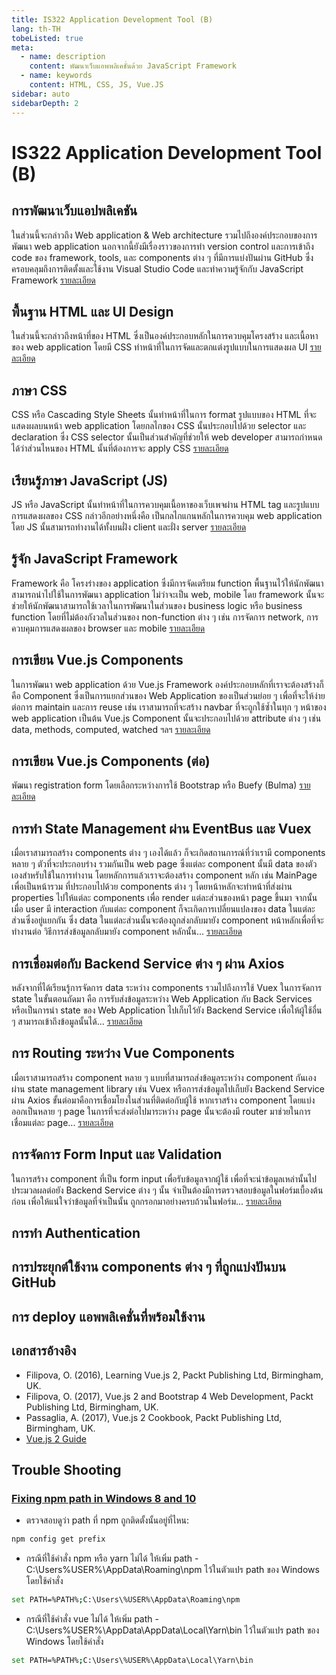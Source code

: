 ```yaml
---
title: IS322 Application Development Tool (B)
lang: th-TH
tobeListed: true
meta:
  - name: description
    content: พัฒนาเว็บแอพพลิเคชั่นด้วย JavaScript Framework
  - name: keywords
    content: HTML, CSS, JS, Vue.JS
sidebar: auto
sidebarDepth: 2
---
```


# IS322 Application Development Tool (B)

## การพัฒนาเว็บแอปพลิเคชัน

ในส่วนนี้จะกล่าวถึง Web application & Web architecture รวมไปถึงองค์ประกอบของการพัฒนา web application นอกจากนี้ยังมีเรื่องราวของการทำ version control และการเข้าถึง code ของ framework, tools, และ components ต่าง ๆ ที่มีการแบ่งปันผ่าน GitHub ซึ่งครอบคลุมถึงการติดตั้งและใช้งาน Visual Studio Code และทำความรู้จักกับ JavaScript Framework [รายละเอียด](/courses/is322/week-01.md)

## พื้นฐาน HTML และ UI Design

ในส่วนนี้จะกล่าวถึงหน้าที่ของ HTML ซึ่งเป็นองค์ประกอบหลักในการควบคุมโครงสร้าง และเนื้อหาของ web application โดยมี CSS ทำหน้าที่ในการจัดและตกแต่งรูปแบบในการแสดงผล UI [รายละเอียด](/courses/is322/week-02.md)

## ภาษา CSS

CSS หรือ Cascading Style Sheets นั้นทำหน้าที่ในการ format รูปแบบของ HTML ที่จะแสดงผลบนหน้า web application โดยกลไกของ CSS นั้นประกอบไปด้วย selector และ declaration ซึ่ง CSS selector นั้นเป็นส่วนสำคัญที่ช่วยให้ web developer สามารถกำหนดได้ว่าส่วนไหนของ HTML นั้นที่ต้องการจะ apply CSS [รายละเอียด](/courses/is322/week-03.md)

## เรียนรู้ภาษา JavaScript (JS)

JS หรือ JavaScript นั้นทำหน้าที่ในการควบคุมเนื้อหาของเว็บเพจผ่าน HTML tag และรูปแบบการแสดงผลของ CSS กล่าวอีกอย่างหนึ่งคือ เป็นกลไกแกนหลักในการควบคุม web application โดย JS นั้นสามารถทำงานได้ทั้งบนฝั่ง client และฝั่ง server [รายละเอียด](/courses/is322/week-04.md)

## รู้จัก JavaScript Framework

Framework คือ โครงร่างของ application ซึ่งมีการจัดเตรียม function พื้นฐานไว้ให้นักพัฒนาสามารถนำไปใช้ในการพัฒนา application ไม่ว่าจะเป็น web, mobile โดย framework นั้นจะช่วยให้นักพัฒนาสามารถใช้เวลาในการพัฒนาในส่วนของ business logic หรือ business function โดยที่ไม่ต้องกังวลในส่วนของ non-function ต่าง ๆ เช่น การจัดการ network, การควบคุมการแสดงผลของ browser และ mobile [รายละเอียด](/courses/is322/week-05.md)

## การเขียน Vue.js Components

ในการพัฒนา web application ด้วย Vue.js Framework องค์ประกอบหลักที่เราจะต้องสร้างก็คือ Component ซึ่งเป็นการแยกส่วนของ Web Application ของเป็นส่วนย่อย ๆ เพื่อที่จะให้ง่ายต่อการ maintain และการ reuse เช่น เราสามารถที่จะสร้าง navbar ที่จะถูกใช้ซ้ำในทุก ๆ หน้าของ web application เป็นต้น Vue.js Component นั้นจะประกอบไปด้วย attribute ต่าง ๆ เช่น data, methods, computed, watched ฯลฯ [รายละเอียด](/courses/is322/week-06.md)

## การเขียน Vue.js Components (ต่อ)

พัฒนา registration form โดยเลือกระหว่างการใช้ Bootstrap หรือ Buefy (Bulma) [รายละเอียด](/courses/is322/week-07.md)

## การทำ State Management ผ่าน EventBus และ Vuex

เมื่อเราสามารถสร้าง components ต่าง ๆ เองได้แล้ว ก็จะเกิดสถานการณ์ที่ว่าเรามี components หลาย ๆ ตัวที่จะประกอบร่าง รวมกันเป็น web page ซึ่งแต่ละ component นั้นมี data ของตัวเองสำหรับใช้ในการทำงาน โดยหลักการแล้วเราจะต้องสร้าง component หลัก เช่น MainPage เพื่อเป็นหน้ารวม ที่ประกอบไปด้วย components ต่าง ๆ โดยหน้าหลักจะทำหน้าที่ส่งผ่าน properties ไปให้แต่ละ components เพื่อ render แต่ละส่วนของหน้า page ขึ้นมา จากนั้นเมื่อ user มี interaction กับแต่ละ component ก็จะเกิดการเปลี่ยนแปลงของ data ในแต่ละส่วนซึ่งอยู่แยกกัน ซึ่ง data ในแต่ละส่วนนั้นจะต้องถูกส่งกลับมายัง component หน้าหลักเพื่อที่จะทำงานต่อ วิธีการส่งข้อมูลกลับมายัง component หลักนั้น... [รายละเอียด](/courses/is322/week-08.md)

## การเชื่อมต่อกับ Backend Service ต่าง ๆ ผ่าน Axios

หลังจากที่ได้เรียนรู้การจัดการ data ระหว่าง components รวมไปถึงการใช้ Vuex ในการจัดการ state ในขั้นตอนถัดมา คือ การรับส่งข้อมูลระหว่าง Web Application กับ Back Services หรือเป็นการนำ state ของ Web Application ไปเก็บไว้ยัง Backend Service เพื่อให้ผู้ใช้อื่น ๆ สามารถเข้าถึงข้อมูลนั้นได้... [รายละเอียด](/courses/is322/week-09.md)

## การ Routing ระหว่าง Vue Components

เมื่อเราสามารถสร้าง component หลาย ๆ แบบที่สามารถส่งข้อมูลระหว่าง component กันเองผ่าน state management library เช่น Vuex หรือการส่งข้อมูลไปเก็บยัง Backend Service ผ่าน Axios ขั้นต่อมาคือการเชื่อมโยงในส่วนที่ติดต่อกับผู้ใช้ หากเราสร้าง component โดยแบ่งออกเป็นหลาย ๆ page ในการที่จะส่งต่อไปมาระหว่าง page นั้นจะต้องมี router มาช่วยในการเชื่อมแต่ละ page... [รายละเอียด](/courses/is322/week-10.md)

## การจัดการ Form Input และ Validation

ในการสร้าง component ที่เป็น form input เพื่อรับข้อมูลจากผู้ใช้ เพื่อที่จะนำข้อมูลเหล่านั้นไปประมวลผลต่อยัง Backend Service ต่าง ๆ นั้น จำเป็นต้องมีการตรวจสอบข้อมูลในฟอร์มเบื้องต้นก่อน เพื่อให้แน่ใจว่าข้อมูลที่จำเป็นนั้น ถูกกรอกมาอย่างครบถ้วนในฟอร์ม... [รายละเอียด](/courses/is322/week-11.md)

## การทำ Authentication

## การประยุกต์ใช้งาน components ต่าง ๆ ที่ถูกแบ่งปันบน GitHub

## การ deploy แอพพลิเคชั่นที่พร้อมใช้งาน

## เอกสารอ้างอิง

- Filipova, O. (2016), Learning Vue.js 2, Packt Publishing Ltd, Birmingham, UK.
- Filipova, O. (2017), Vue.js 2 and Bootstrap 4 Web Development, Packt Publishing Ltd, Birmingham, UK.
- Passaglia, A. (2017), Vue.js 2 Cookbook, Packt Publishing Ltd, Birmingham, UK.
- [Vue.js 2 Guide](<https://vuejs.org/v2/guide/>)

## Trouble Shooting

### [Fixing npm path in Windows 8 and 10](<https://stackoverflow.com/questions/27864040/fixing-npm-path-in-windows-8-and-10/32159233#32159233>)

- ตรวจสอบดูว่า path ที่ npm ถูกติดตั้งนั้นอยู่ที่ไหน:

```bash
npm config get prefix
```

- กรณีที่ใช้คำสั่ง npm หรือ yarn ไม่ได้ ให้เพิ่ม path - C:\Users\%USER%\AppData\Roaming\npm ไว้ในตัวแปร path ของ Windows โดยใช้คำสั่ง

```bash
set PATH=%PATH%;C:\Users\%USER%\AppData\Roaming\npm
```

- กรณีที่ใช้คำสั่ง vue ไม่ได้ ให้เพิ่ม path - C:\Users\%USER%\AppData\AppData\Local\Yarn\bin ไว้ในตัวแปร path ของ Windows โดยใช้คำสั่ง

```bash
set PATH=%PATH%;C:\Users\%USER%\AppData\Local\Yarn\bin
```

